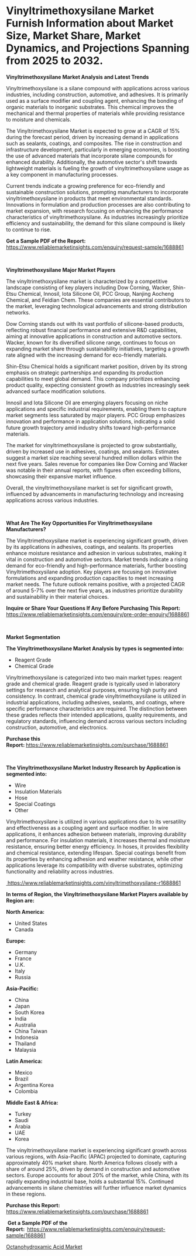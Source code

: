 <p><h1>Vinyltrimethoxysilane Market Furnish Information about Market Size, Market Share, Market Dynamics, and Projections Spanning from 2025 to 2032.</h1></p><p><strong>Vinyltrimethoxysilane Market Analysis and Latest Trends</strong></p>
<p><p>Vinyltrimethoxysilane is a silane compound with applications across various industries, including construction, automotive, and adhesives. It is primarily used as a surface modifier and coupling agent, enhancing the bonding of organic materials to inorganic substrates. This chemical improves the mechanical and thermal properties of materials while providing resistance to moisture and chemicals. </p><p>The Vinyltrimethoxysilane Market is expected to grow at a CAGR of 15% during the forecast period, driven by increasing demand in applications such as sealants, coatings, and composites. The rise in construction and infrastructure development, particularly in emerging economies, is boosting the use of advanced materials that incorporate silane compounds for enhanced durability. Additionally, the automotive sector's shift towards lightweight materials is fueling the growth of vinyltrimethoxysilane usage as a key component in manufacturing processes. </p><p>Current trends indicate a growing preference for eco-friendly and sustainable construction solutions, prompting manufacturers to incorporate vinyltrimethoxysilane in products that meet environmental standards. Innovations in formulation and production processes are also contributing to market expansion, with research focusing on enhancing the performance characteristics of vinyltrimethoxysilane. As industries increasingly prioritize efficiency and sustainability, the demand for this silane compound is likely to continue to rise.</p></p>
<p><strong>Get a Sample PDF of the Report:&nbsp;</strong> <a href="https://www.reliablemarketinsights.com/enquiry/request-sample/1688861?utm_campaign=1937&utm_medium=2&utm_source=Github&utm_content=ia&utm_term=31032025&utm_id=vinyltrimethoxysilane">https://www.reliablemarketinsights.com/enquiry/request-sample/1688861</a></p>
<p>&nbsp;</p>
<p><strong>Vinyltrimethoxysilane Major Market Players</strong></p>
<p><p>The vinyltrimethoxysilane market is characterized by a competitive landscape consisting of key players including Dow Corning, Wacker, Shin-Etsu Chemical, Innosil, Iota Silicone Oil, PCC Group, Nanjing Aocheng Chemical, and Feidian Chem. These companies are essential contributors to the market, leveraging technological advancements and strong distribution networks.</p><p>Dow Corning stands out with its vast portfolio of silicone-based products, reflecting robust financial performance and extensive R&D capabilities, aiming at innovative applications in construction and automotive sectors. Wacker, known for its diversified silicone range, continues to focus on expanding market share through sustainability initiatives, targeting a growth rate aligned with the increasing demand for eco-friendly materials.</p><p>Shin-Etsu Chemical holds a significant market position, driven by its strong emphasis on strategic partnerships and expanding its production capabilities to meet global demand. This company prioritizes enhancing product quality, expecting consistent growth as industries increasingly seek advanced surface modification solutions.</p><p>Innosil and Iota Silicone Oil are emerging players focusing on niche applications and specific industrial requirements, enabling them to capture market segments less saturated by major players. PCC Group emphasizes innovation and performance in application solutions, indicating a solid future growth trajectory amid industry shifts toward high-performance materials.</p><p>The market for vinyltrimethoxysilane is projected to grow substantially, driven by increased use in adhesives, coatings, and sealants. Estimates suggest a market size reaching several hundred million dollars within the next five years. Sales revenue for companies like Dow Corning and Wacker was notable in their annual reports, with figures often exceeding billions, showcasing their expansive market influence.</p><p>Overall, the vinyltrimethoxysilane market is set for significant growth, influenced by advancements in manufacturing technology and increasing applications across various industries.</p></p>
<p>&nbsp;</p>
<p><strong>What Are The Key Opportunities For Vinyltrimethoxysilane Manufacturers?</strong></p>
<p><p>The Vinyltrimethoxysilane market is experiencing significant growth, driven by its applications in adhesives, coatings, and sealants. Its properties enhance moisture resistance and adhesion in various substrates, making it vital in construction and automotive sectors. Market trends indicate a rising demand for eco-friendly and high-performance materials, further boosting Vinyltrimethoxysilane adoption. Key players are focusing on innovative formulations and expanding production capacities to meet increasing market needs. The future outlook remains positive, with a projected CAGR of around 5-7% over the next five years, as industries prioritize durability and sustainability in their material choices.</p></p>
<p><strong>Inquire or Share Your Questions If Any Before Purchasing This Report:</strong> <a href="https://www.reliablemarketinsights.com/enquiry/pre-order-enquiry/1688861?utm_campaign=1937&utm_medium=2&utm_source=Github&utm_content=ia&utm_term=31032025&utm_id=vinyltrimethoxysilane">https://www.reliablemarketinsights.com/enquiry/pre-order-enquiry/1688861</a></p>
<p>&nbsp;</p>
<p><strong>Market Segmentation</strong></p>
<p><strong>The Vinyltrimethoxysilane Market Analysis by types is segmented into:</strong></p>
<p><ul><li>Reagent Grade</li><li>Chemical Grade</li></ul></p>
<p><p>Vinyltrimethoxysilane is categorized into two main market types: reagent grade and chemical grade. Reagent grade is typically used in laboratory settings for research and analytical purposes, ensuring high purity and consistency. In contrast, chemical grade vinyltrimethoxysilane is utilized in industrial applications, including adhesives, sealants, and coatings, where specific performance characteristics are required. The distinction between these grades reflects their intended applications, quality requirements, and regulatory standards, influencing demand across various sectors including construction, automotive, and electronics.</p></p>
<p><strong>Purchase this Report:&nbsp;</strong><a href="https://www.reliablemarketinsights.com/purchase/1688861?utm_campaign=1937&utm_medium=2&utm_source=Github&utm_content=ia&utm_term=31032025&utm_id=vinyltrimethoxysilane">https://www.reliablemarketinsights.com/purchase/1688861</a></p>
<p>&nbsp;</p>
<p><strong>The Vinyltrimethoxysilane Market Industry Research by Application is segmented into:</strong></p>
<p><ul><li>Wire</li><li>Insulation Materials</li><li>Hose</li><li>Special Coatings</li><li>Other</li></ul></p>
<p><p>Vinyltrimethoxysilane is utilized in various applications due to its versatility and effectiveness as a coupling agent and surface modifier. In wire applications, it enhances adhesion between materials, improving durability and performance. For insulation materials, it increases thermal and moisture resistance, ensuring better energy efficiency. In hoses, it provides flexibility and chemical resistance, extending lifespan. Special coatings benefit from its properties by enhancing adhesion and weather resistance, while other applications leverage its compatibility with diverse substrates, optimizing functionality and reliability across industries.</p></p>
<p><a href="https://www.reliablemarketinsights.com/vinyltrimethoxysilane-r1688861?utm_campaign=1937&utm_medium=2&utm_source=Github&utm_content=ia&utm_term=31032025&utm_id=vinyltrimethoxysilane">&nbsp;https://www.reliablemarketinsights.com/vinyltrimethoxysilane-r1688861</a></p>
<p><strong>In terms of Region, the Vinyltrimethoxysilane Market Players available by Region are:</strong></p>
<p>
    <p> <strong> North America: </strong>
        <ul>
            <li>United States</li>
            <li>Canada</li>
        </ul>
        </p> 
    <p> <strong> Europe: </strong>
        <ul>
            <li>Germany</li>
            <li>France</li>
            <li>U.K.</li>
            <li>Italy</li>
            <li>Russia</li>
        </ul>
        </p> 
    <p> <strong> Asia-Pacific: </strong>
        <ul>
            <li>China</li>
            <li>Japan</li>
            <li>South Korea</li>
            <li>India</li>
            <li>Australia</li>
            <li>China Taiwan</li>
            <li>Indonesia</li>
            <li>Thailand</li>
            <li>Malaysia</li>
        </ul>
        </p> 
    <p> <strong> Latin America: </strong>
        <ul>
            <li>Mexico</li>
            <li>Brazil</li>
            <li>Argentina Korea</li>
            <li>Colombia</li>
        </ul>
        </p> 
    <p> <strong> Middle East & Africa: </strong>
        <ul>
            <li>Turkey</li>
            <li>Saudi</li>
            <li>Arabia</li>
            <li>UAE</li>
            <li>Korea</li>
        </ul>
    </p>
    </p>
<p><p>The vinyltrimethoxysilane market is experiencing significant growth across various regions, with Asia-Pacific (APAC) projected to dominate, capturing approximately 40% market share. North America follows closely with a share of around 25%, driven by demand in construction and automotive sectors. Europe accounts for about 20% of the market, while China, with its rapidly expanding industrial base, holds a substantial 15%. Continued advancements in silane chemistries will further influence market dynamics in these regions.</p></p>
<p><strong>Purchase this Report: </strong><a href="https://www.reliablemarketinsights.com/purchase/1688861?utm_campaign=1937&utm_medium=2&utm_source=Github&utm_content=ia&utm_term=31032025&utm_id=vinyltrimethoxysilane">https://www.reliablemarketinsights.com/purchase/1688861</a></p>
<p>&nbsp;<strong>Get a Sample PDF of the Report:&nbsp;&nbsp;</strong><a href="https://www.reliablemarketinsights.com/enquiry/request-sample/1688861?utm_campaign=1937&utm_medium=2&utm_source=Github&utm_content=ia&utm_term=31032025&utm_id=vinyltrimethoxysilane">https://www.reliablemarketinsights.com/enquiry/request-sample/1688861</a></p>
<p><strong></strong></p>
<p><p><a href="https://github.com/bmorecock/Market-Research-Report-List-6/blob/main/octanohydroxamic-acid-market.md?utm_campaign=1937&utm_medium=2&utm_source=Github&utm_content=ia&utm_term=31032025&utm_id=vinyltrimethoxysilane">Octanohydroxamic Acid Market</a></p></p>